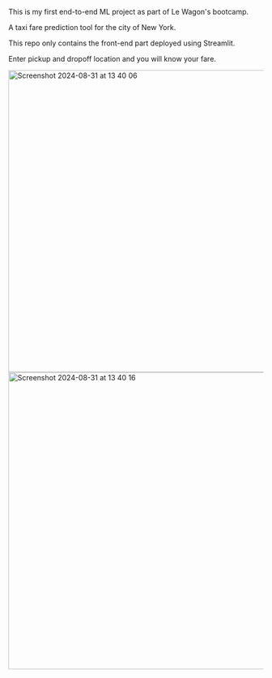 This is my first end-to-end ML project as part of Le Wagon's bootcamp. 

A taxi fare prediction tool for the city of New York. 

This repo only contains the front-end part deployed using Streamlit.

Enter pickup and dropoff location and you will know your fare.

<img width="596" alt="Screenshot 2024-08-31 at 13 40 06" src="https://github.com/user-attachments/assets/e8c42080-f868-49ad-bc7f-5a083656cf7e">

<img width="586" alt="Screenshot 2024-08-31 at 13 40 16" src="https://github.com/user-attachments/assets/b5ac7381-ef1e-43e4-bc18-ec67f9ab9762">
